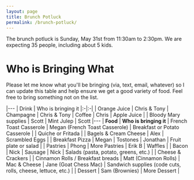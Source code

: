 ```yaml
---
layout: page
title: Brunch Potluck
permalink: /brunch-potluck/
---
```


The brunch potluck is Sunday, May 31st from 11:30am to 2:30pm. We are expecting 35 people, including about 5 kids.

# Who is Bringing What

Please let me know what you'll be bringing (via, text, email, whatever) so I can update this table and help ensure we get a good variety of food. Feel free to bring something not on the list.

|---
| Drink | Who is bringing it
|:-|:-|
| Orange Juice | Chris & Tony
| Champagne | Chris & Tony
| Coffee | Chris
| Apple Juice |
| Bloody Mary supplies | Scott
| Mint Julep | Scott
|---
| **Food** | **Who is bringing it**
| French Toast Casserole | Megan (French Toast Casserole)
| Breakfast or Potato Casserole |
| Quiche or Fritada |
| Bagels & Cream Cheese | Alex
| Scrambled Eggs |
| Breakfast Pizza | Megan
| Tostones | Jonathan
| Fruit plate or salad |
| Pastries | Phong
| More Pastries | Erik B
| Waffles |
| Bacon | Nick
| Sausage | Nick
| Salads (pasta, potato, greens, etc.) |
| Cheese & Crackers |
| Cinnamon Rolls / Breakfast breads | Matt (Cinnamon Rolls)
| Mac & Cheese | Jane (Goat Chess Mac)
| Sandwich supplies (code cuts, rolls, cheese, lettuce, etc.) |
| Dessert | Sam (Brownies)
| More Dessert | 

